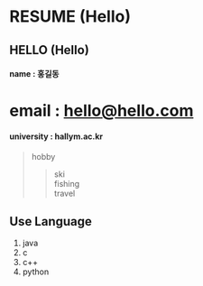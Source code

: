 # RESUME (Hello)

## HELLO (Hello)  

#### name : 홍길동 
# email : hello@hello.com
#### university : hallym.ac.kr

> hobby
>> ski  
>> fishing  
>> travel


## Use Language
1. java
2. c
3. c++
4. python

